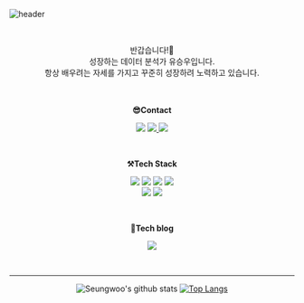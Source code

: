 ![header](https://capsule-render.vercel.app/api?type=waving&color=6495ED&height=300&section=header&text=Welcome&fontSize=90&animation=fadeIn&fontAlignY=38&desc=Seungwoo's%20GitHub%20Profile&descAlignY=51&descAlign=62&fontColor=FFFFFF)


<br>

<p align="center">
반갑습니다!👐<br>
성장하는 데이터 분석가 유승우입니다. <br>
항상 배우려는 자세를 가지고 꾸준히 성장하려 노력하고 있습니다. <br>
</p>

<p align="center">
<br><br>
<Strong>😎Contact</Strong><br>
</p>
<p align="center">
    <img src="https://img.shields.io/badge/Gmail-EA4335?style=flat&logo=gmail&logoColor=white">  
    <a href="https://www.facebook.com/profile.php?id=100005102132577">
        <img src="https://img.shields.io/badge/Facebook-1877F2?style=flat&logo=facebook&logoColor=white"&link=https://www.facebook.com/profile.php?id=100005102132577>
    </a>
    <a href="https://www.instagram.com/useung_u/">
        <img src="https://img.shields.io/badge/Instagram-E4405F?style=flat&logo=instagram&logoColor=white">
    </a>
</p>

<br>

<p align="center">
    <Strong>⚒️Tech Stack</Strong><br>
</p>
<p align="center" display="inline-block">  
  <img src="https://img.shields.io/badge/Python-3776AB?style=flat&logo=Python&logoColor=white"> 
  <img src="https://img.shields.io/badge/Pytorch-EE4C2C?style=flat&logo=Pytorch&logoColor=white">
    <img src="https://img.shields.io/badge/R-276DC3?style=flat&logo=R&logoColor=white">
    <img src="https://img.shields.io/badge/notion-000000?style=flat&logo=notion&logoColor=white"><br>
   <img src="https://img.shields.io/badge/github-181717?style=flat&logo=github&logoColor=white"> 
   <img src="https://img.shields.io/badge/W&B-FFBE00?style=flat&logo=weightsandbiases&logoColor=white"> 
</p>
<br>

<p align="center">
<Strong>🚀Tech blog</Strong><br>
</p>
<p align="center">
    <a href="https://velog.io/@ysw2946">
        <img src="https://img.shields.io/badge/Velog-20C997?style=flat&logo=Velog&logoColor=white"> 
    </a>
</p>
<br>

---
<div align=center>
    
![Seungwoo's github stats](https://github-readme-stats.vercel.app/api?username=ysw2946&show_icons=true)
[![Top Langs](https://github-readme-stats.vercel.app/api/top-langs/?username=ysw2946&hide=javascript,html,Jupyter%20Notebook)](https://github.com/anuraghazra/github-readme-stats)
